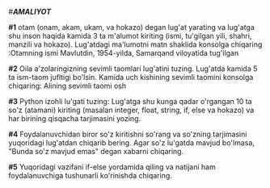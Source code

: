
#**_AMALIYOT_**

**#1** otam (onam, akam, ukam, va hokazo) degan lug'at yarating va lug'atga shu inson haqida kamida 3 ta m'alumot kiriting (ismi, tu'gilgan yili, shahri, manzili va hokazo). Lug'atdagi ma'lumotni matn shaklida konsolga chiqaring :Otamning ismi Mavlutdin, 1954-yilda, Samarqand viloyatida tug'ilgan

**#2** Oila a'zolaringizning sevimli taomlari lug'atini tuzing. Lug'atda kamida 5 ta ism-taom jufltigi bo'lsin. Kamida uch kishining sevimli taomini konsolga chiqaring: Alining sevimli taomi osh

**#3** Python izohli lu'gati tuzing: Lug'atga shu kunga qadar o'rgangan 10 ta so'z (atamani) kiriting (masalan integer, float, string, if, else va hokazo) va har birining qisqacha tarjimasini yozing.

**#4** Foydalanuvchidan biror so'z kiritishni so'rang va so'zning tarjimasini yuqoridagi lug'atdan chiqarib bering. Agar so'z lu'gatda mavjud bo'lmasa, "Bunda so'z mavjud emas" degan xabarni chiqaring.

**#5** Yuqoridagi vazifani if-else yordamida qiling va natijani ham foydalanuvchiga tushunarli ko'rinishda chiqaring.